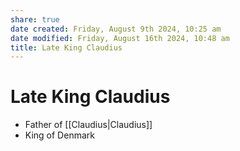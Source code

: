 ```yaml
---
share: true
date created: Friday, August 9th 2024, 10:25 am
date modified: Friday, August 16th 2024, 10:48 am
title: Late King Claudius
---
```

  
# Late King Claudius  
  
- Father of [[Claudius|Claudius]]  
- King of Denmark
